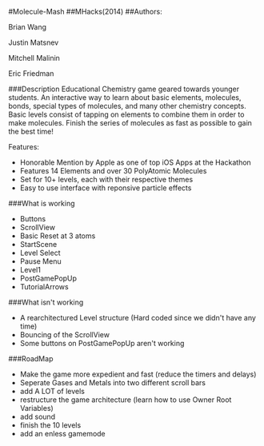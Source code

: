#Molecule-Mash
##MHacks(2014)
##Authors: 

Brian Wang

Justin Matsnev

Mitchell Malinin

Eric Friedman

###Description
 Educational Chemistry game geared towards younger students. An interactive way to learn about basic elements, molecules, bonds, special types of molecules, and many other chemistry concepts. Basic levels consist of tapping on elements to combine them in order to make molecules. Finish the series of molecules as fast as possible to gain the best time!
 
Features:
 - Honorable Mention by Apple as one of top iOS Apps at the Hackathon
 - Features 14 Elements and over 30 PolyAtomic Molecules
 - Set for 10+ levels, each with their respective themes
 - Easy to use interface with reponsive particle effects

###What is working
 - Buttons
 - ScrollView
 - Basic Reset at 3 atoms
 - StartScene
 - Level Select
 - Pause Menu
 - Level1
 - PostGamePopUp
 - TutorialArrows

###What isn't working
 - A rearchitectured Level structure (Hard coded since we didn't have any time)
 - Bouncing of the ScrollView
 - Some buttons on PostGamePopUp aren't working

###RoadMap
 - Make the game more expedient and fast (reduce the timers and delays)
 - Seperate Gases and Metals into two different scroll bars
 - add A LOT of levels
 - restructure the game architecture (learn how to use Owner Root Variables)
 - add sound
 - finish the 10 levels
 - add an enless gamemode


